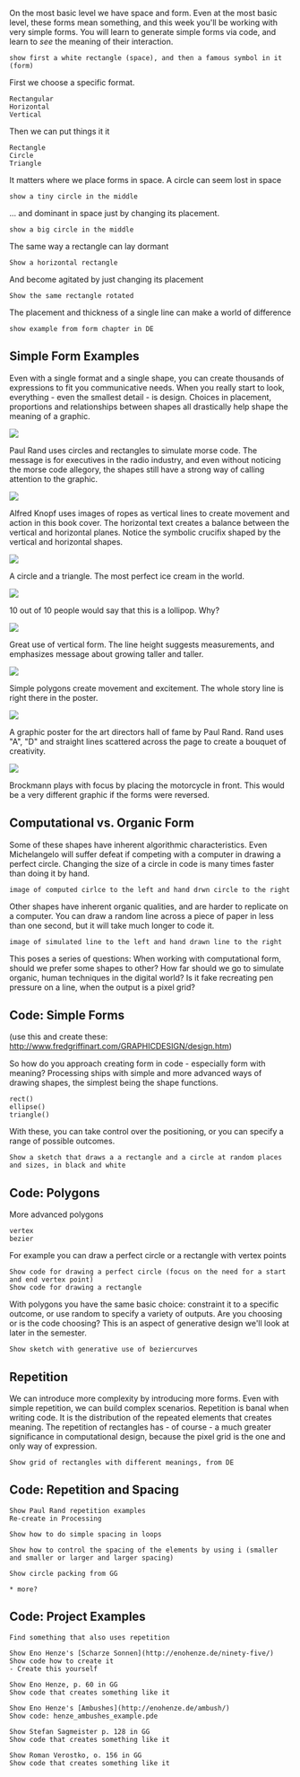 On the most basic level we have space and form. Even at the most basic level, these forms mean something, and this week you'll be working with very simple forms. You will learn to generate simple forms via code, and learn to _see_ the meaning of their interaction.
	
	show first a white rectangle (space), and then a famous symbol in it (form)

First we choose a specific format.

	Rectangular
	Horizontal
	Vertical
	
Then we can put things it it

	Rectangle
	Circle
	Triangle

It matters where we place forms in space. A circle can seem lost in space

	show a tiny circle in the middle
	
... and dominant in space just by changing its placement.

	show a big circle in the middle
	
The same way a rectangle can lay dormant

	Show a horizontal rectangle
	
And become agitated by just changing its placement

	Show the same rectangle rotated
	
The placement and thickness of a single line can make a world of difference

	show example from form chapter in DE
	
	
Simple Form Examples
--------------------
	
Even with a single format and a single shape, you can create thousands of expressions to fit you communicative needs. When you really start to look, everything - even the smallest detail - is design. Choices in placement, proportions and relationships between shapes all drastically help shape the meaning of a graphic.

<img src="http://runemadsen-2012.s3.amazonaws.com/printing-code-2012/form/rand_morse_small.jpg" data-slideshow="http://runemadsen-2012.s3.amazonaws.com/printing-code-2012/form/rand_morse.jpg" />

Paul Rand uses circles and rectangles to simulate morse code. The message is for executives in the radio industry, and even without noticing the morse code allegory, the shapes still have a strong way of calling attention to the graphic.

<img src="http://runemadsen-2012.s3.amazonaws.com/printing-code-2012/form/knopf_ropes_small.jpg" data-slideshow="http://runemadsen-2012.s3.amazonaws.com/printing-code-2012/form/knopf_ropes.jpg" />

Alfred Knopf uses images of ropes as vertical lines to create movement and action in this book cover. The horizontal text creates a balance between the vertical and horizontal planes. Notice the symbolic crucifix shaped by the vertical and horizontal shapes.

<img src="http://runemadsen-2012.s3.amazonaws.com/printing-code-2012/form/rand_icecream_small.jpg" data-slideshow="http://runemadsen-2012.s3.amazonaws.com/printing-code-2012/form/rand_icecream.jpg" />

A circle and a triangle. The most perfect ice cream in the world.

<img src="http://runemadsen-2012.s3.amazonaws.com/printing-code-2012/form/rand_lollipop_small.jpg" data-slideshow="http://runemadsen-2012.s3.amazonaws.com/printing-code-2012/form/rand_lollipop.jpg" />

10 out of 10 people would say that this is a lollipop. Why?

<img src="http://runemadsen-2012.s3.amazonaws.com/printing-code-2012/form/rand_hat_small.jpg" data-slideshow="http://runemadsen-2012.s3.amazonaws.com/printing-code-2012/form/rand_hat.jpg" />

Great use of vertical form. The line height suggests measurements, and emphasizes message about growing taller and taller.

<img src="http://runemadsen-2012.s3.amazonaws.com/printing-code-2012/form/rand_nowwayout_small.jpg" data-slideshow="http://runemadsen-2012.s3.amazonaws.com/printing-code-2012/form/rand_nowayout.jpg" />

Simple polygons create movement and excitement. The whole story line is right there in the poster.

<img src="http://runemadsen-2012.s3.amazonaws.com/printing-code-2012/form/rand_artdirectors_small.jpg" data-slideshow="http://runemadsen-2012.s3.amazonaws.com/printing-code-2012/form/rand_artdirectors.jpg" />

A graphic poster for the art directors hall of fame by Paul Rand. Rand uses "A", "D" and straight lines scattered across the page to create a bouquet of creativity.

<img src="http://runemadsen-2012.s3.amazonaws.com/printing-code-2012/form/brockmann_bike_small.jpg" data-slideshow="http://runemadsen-2012.s3.amazonaws.com/printing-code-2012/form/brockmann_bike.jpg" />

Brockmann plays with focus by placing the motorcycle in front. This would be a very different graphic if the forms were reversed.

Computational vs. Organic Form
------------------------------
	
Some of these shapes have inherent algorithmic characteristics. Even Michelangelo will suffer defeat if competing with a computer in drawing a perfect circle. Changing the size of a circle in code is many times faster than doing it by hand. 

	image of computed cirlce to the left and hand drwn circle to the right

Other shapes have inherent organic qualities, and are harder to replicate on a computer. You can draw a random line across a piece of paper in less than one second, but it will take much longer to code it. 

	image of simulated line to the left and hand drawn line to the right

This poses a series of questions: When working with computational form, should we prefer some shapes to other? How far should we go to simulate organic, human techniques in the digital world? Is it fake recreating pen pressure on a line, when the output is a pixel grid?

Code: Simple Forms
------------------

(use this and create these: http://www.fredgriffinart.com/GRAPHICDESIGN/design.htm)

So how do you approach creating form in code - especially form with meaning? Processing ships with simple and more advanced ways of drawing shapes, the simplest being the shape functions.

	rect()
	ellipse()
	triangle()
	
With these, you can take control over the positioning, or you can specify a range of possible outcomes.

	Show a sketch that draws a a rectangle and a circle at random places and sizes, in black and white

Code: Polygons
--------------

More advanced polygons

	vertex
	bezier
	
For example you can draw a perfect circle or a rectangle with vertex points

	Show code for drawing a perfect circle (focus on the need for a start and end vertex point)
	Show code for drawing a rectangle
	
With polygons you have the same basic choice: constraint it to a specific outcome, or use random to specify a variety of outputs. Are you choosing or is the code choosing? This is an aspect of generative design we'll look at later in the semester.

	Show sketch with generative use of beziercurves
	
Repetition
----------

We can introduce more complexity by introducing more forms. Even with simple repetition, we can build complex scenarios. Repetition is banal when writing code. It is the distribution of the repeated elements that creates meaning. The repetition of rectangles has - of course - a much greater significance in computational design, because the pixel grid is the one and only way of expression.

	Show grid of rectangles with different meanings, from DE
	
Code: Repetition and Spacing
----------------------------

	Show Paul Rand repetition examples
	Re-create in Processing
	
	Show how to do simple spacing in loops
	
	Show how to control the spacing of the elements by using i (smaller and smaller or larger and larger spacing)

	Show circle packing from GG

	* more?

Code: Project Examples
----------------------

	Find something that also uses repetition
		
	Show Eno Henze's [Scharze Sonnen](http://enohenze.de/ninety-five/)
	Show code how to create it
	- Create this yourself

	Show Eno Henze, p. 60 in GG
	Show code that creates something like it
	
	Show Eno Henze's [Ambushes](http://enohenze.de/ambush/)
	Show code: henze_ambushes_example.pde
	
	Show Stefan Sagmeister p. 128 in GG
	Show code that creates something like it
	
	Show Roman Verostko, o. 156 in GG
	Show code that creates something like it